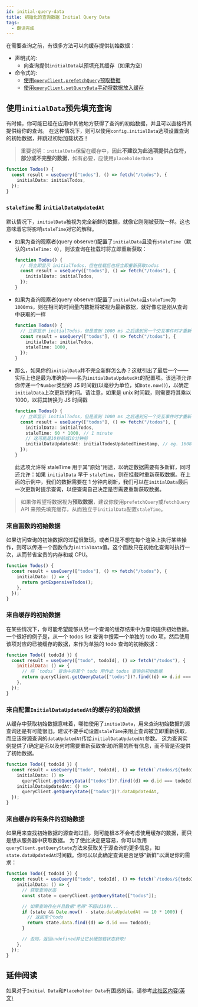 ```yaml
---
id: initial-query-data
title: 初始化的查询数据 Initial Query Data
tags:
  - 翻译完成
---
```


在需要查询之前，有很多方法可以向缓存提供初始数据：

- 声明式的:
  - 向查询提供`initialData`以预填充其缓存（如果为空）
- 命令式的:
  - [使用`queryClient.prefetchQuery`预取数据](./prefetching)
  - [使用`queryClient.setQueryData`手动将数据放入缓存](./prefetching)

## 使用`initialData`预先填充查询

有时候，你可能已经在应用中其他地方获得了查询的初始数据，并且可以直接将其提供给你的查询。
在这种情况下，则可以使用`config.initialData`选项设置查询的初始数据，并跳过初始加载状态！

> 重要说明：`initialData`保留在缓存中，因此**不建议为此选项提供占位符，部分或不完整的数据**，如有必要，应使用`placeholderData`

```ts
function Todos() {
  const result = useQuery(["todos"], () => fetch("/todos"), {
    initialData: initialTodos,
  });
}
```

### `staleTime` 和 `initialDataUpdatedAt`

默认情况下，`initialData`被视为完全新鲜的数据，就像它刚刚被获取一样。这也意味着它将影响`staleTime`对它的解释。

- 如果为查询观察者(query observer)配置了`initialData`且没有`staleTime`（默认的`staleTime: 0`），则该查询在挂载时将立即重新获取：

  ```ts
  function Todos() {
    // 将立即显示 initialTodos，但在挂载后也将立即重新获取todos
    const result = useQuery(["todos"], () => fetch("/todos"), {
      initialData: initialTodos,
    });
  }
  ```

- 如果为查询观察者(query observer)配置了`initialData`且`staleTime`为`1000`ms，则在相同的时间量内数据将被视为最新数据，就好像它是刚从查询中获取的一样

  ```ts
  function Todos() {
    // 立即显示 initialTodos，但是直到 1000 ms 之后遇到另一个交互事件时才重新获取数据
    const result = useQuery(["todos"], () => fetch("/todos"), {
      initialData: initialTodos,
      staleTime: 1000,
    });
  }
  ```

- 那么，如果你的`initialData`并不完全新鲜怎么办？这就引出了最后一个——实际上也是最为准确的——名为`initialDataUpdatedAt`的配置项。该选项允许你传递一个`Number`类型的 JS 时间戳(以毫秒为单位，如`Date.now()`)，以确定`initialData`上次更新的时间。请注意，如果是 unix 时间戳，则需要将其乘以 1000，以将其转换为 JS 时间戳

  ```ts
  function Todos() {
    // 立即显示 initialTodos，但是直到 1000 ms 之后遇到另一个交互事件时才重新获取数据
    const result = useQuery(["todos"], () => fetch("/todos"), {
      initialData: initialTodos,
      staleTime: 60 * 1000, // 1 minute
      // 这可能是10秒前或10分钟前
      initialDataUpdatedAt: initialTodosUpdatedTimestamp, // eg. 1608412420052
    });
  }
  ```

  此选项允许将 staleTime 用于其"原始"用途，以确定数据需要有多新鲜，同时还允许：如果 `initialData` 早于 `staleTime`，则在挂载时重新获取数据。在上面的示例中，我们的数据需要在 1 分钟内刷新，我们可以在`initialData`最后一次更新时提示查询，以便查询自己决定是否需要重新获取数据。

> 如果你希望将数据视为**预取数据**，建议你使用`prefetchQuery`或`fetchQuery` API 来预先填充缓存，从而独立于`initialData`配置`staleTime`。

### 来自函数的初始数据

如果访问查询的初始数据的过程很繁琐，或者只是不想在每个渲染上执行某些操作，则可以传递一个函数作为`initialData`值。这个函数只在初始化查询时执行一次，从而节省宝贵的内存和或 CPU。

```ts
function Todos() {
  const result = useQuery(["todos"], () => fetch("/todos"), {
    initialData: () => {
      return getExpensiveTodos();
    },
  });
}
```

### 来自缓存的初始数据

在某些情况下，你可能希望能够从另一个查询的缓存结果中为查询提供初始数据。一个很好的例子是，从一个 todos list 查询中搜索一个单独的 todo 项，然后使用该项对应的已被缓存的数据，来作为单独的 todo 查询的初始数据：

```js
function Todo({ todoId }) {
  const result = useQuery(["todo", todoId], () => fetch("/todos"), {
    initialData: () => {
      // 将 `todos` 查询中的某个 todo 用作此 todos 查询的初始数据
      return queryClient.getQueryData(["todos"])?.find((d) => d.id === todoId);
    },
  });
}
```

### 来自配置`InitialDataUpdatedAt`的缓存的初始数据

从缓存中获取初始数据意味着，哪怕使用了`initialData`，用来查询初始数据的源查询还是有可能很旧。建议不要手动设置`staleTime`来阻止查询被立即重新获取，而应该将源查询的`dataUpdatedAt`传给`initialDataUpdatedAt`参数。
这为查询实例提供了(确定是否以及何时需要重新获取查询)所需的所有信息，而不管是否提供了初始数据。

```ts
function Todo({ todoId }) {
  const result = useQuery(["todo", todoId], () => fetch(`/todos/${todoId}`), {
    initialData: () =>
      queryClient.getQueryData(["todos"])?.find((d) => d.id === todoId),
    initialDataUpdatedAt: () =>
      queryClient.getQueryState(["todos"])?.dataUpdatedAt,
  });
}
```

### 来自缓存的有条件的初始数据

如果用来查找初始数据的源查询过旧，则可能根本不会考虑使用缓存的数据，而只是想从服务器中获取数据。
为了使此决定更容易，你可以改用`queryClient.getQueryState`方法来获取关于源查询的更多信息，如`state.dataUpdatedAt`时间戳。你可以以此确定查询是否足够"新鲜"以满足你的需求：

```ts
function Todo({ todoId }) {
  const result = useQuery(["todo", todoId], () => fetch(`/todos/${todoId}`), {
    initialData: () => {
      // 获取查询状态
      const state = queryClient.getQueryState(["todos"]);

      // 如果查询存在并且数据"老得"不超过10秒...
      if (state && Date.now() - state.dataUpdatedAt <= 10 * 1000) {
        // 返回单个todo
        return state.data.find((d) => d.id === todoId);
      }

      // 否则，返回undefined并让它从硬加载状态获取!
    },
  });
}
```

## 延伸阅读

如果对于`Initial Data`和`Placeholder Data`有困惑的话，请参考[此社区内容(英文)](https://tanstack.com/query/v4/docs/community/tkdodos-blog#9-placeholder-and-initial-data-in-react-query)
